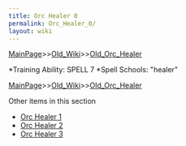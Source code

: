 ```yaml
---
title: Orc Healer 0
permalink: Orc_Healer_0/
layout: wiki
---
```


[MainPage](/keeperrl_wiki/ "wikilink")>>[Old_Wiki](/keeperrl_wiki/Old_Wiki "wikilink")>>[Old_Orc_Healer](/keeperrl_wiki/Old_Orc_Healer "wikilink")

*Training Ability: SPELL 7 
*Spell Schools: &quot;healer&quot;

[MainPage](/keeperrl_wiki/ "wikilink")>>[Old_Wiki](/keeperrl_wiki/Old_Wiki "wikilink")>>[Old_Orc_Healer](/keeperrl_wiki/Old_Orc_Healer "wikilink")

Other items in this section
-    [Orc Healer 1](/keeperrl_wiki/Orc_Healer_1 "wikilink")
-    [Orc Healer 2](/keeperrl_wiki/Orc_Healer_2 "wikilink")
-    [Orc Healer 3](/keeperrl_wiki/Orc_Healer_3 "wikilink")

